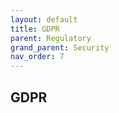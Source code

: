 ```yaml
---
layout: default
title: GDPR
parent: Regulatory
grand_parent: Security
nav_order: 7
---
```


## GDPR
